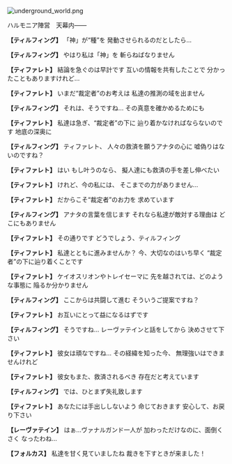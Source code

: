 
![underground_world.png](../images/backgrounds/underground_world.png)

ハルモニア陣営　天幕内――

**【ティルフィング】**
「神」が“種”を
発動させられるのだとしたら…

**【ティルフィング】**
やはり私は「神」を
斬らねばなりません

**【ティファレト】**
結論を急ぐのは早計です
互いの情報を共有したことで
分かったこともありますけれど…

**【ティファレト】**
いまだ“裁定者”のお考えは
私達の推測の域を出ません

**【ティルフィング】**
それは、そうですね…
その真意を確かめるためにも

**【ティファレト】**
私達は急ぎ、“裁定者”の下に
辿り着かなければならないのです
地底の深奥に

**【ティルフィング】**
ティファレト、
人々の救済を願うアナタの心に
嘘偽りはないのですね？

**【ティファレト】**
はい
もし叶うのなら、
擬人達にも救済の手を差し伸べたい

**【ティファレト】**
けれど、今の私には、
そこまでの力がありません…

**【ティファレト】**
だからこそ“裁定者”のお力を
求めています

**【ティルフィング】**
アナタの言葉を信じます
それなら私達が敵対する理由は
どこにもありません

**【ティファレト】**
その通りです
どうでしょう、ティルフィング

**【ティファレト】**
私達とともに進みませんか？
今、大切なのはいち早く
“裁定者”の下に辿り着くことです

**【ティファレト】**
ケイオスリオンやトレイセーマに
先を越されては、どのような事態に
陥るか分かりません

**【ティルフィング】**
ここからは共闘して進む
そういうご提案ですね？

**【ティファレト】**
お互いにとって益になるはずです

**【ティルフィング】**
そうですね…
レーヴァテインと話をしてから
決めさせて下さい

**【ティファレト】**
彼女は頑なですね…
その経緯を知った今、
無理強いはできませんけれど

**【ティファレト】**
彼女もまた、救済されるべき
存在だと考えています

**【ティルフィング】**
では、ひとまず失礼致します

**【ティファレト】**
あなたには手出ししないよう
命じておきます
安心して、お戻り下さい

**【レーヴァテイン】**
はぁ…ヴァナルガンド一人が
加わっただけなのに、面倒くさく
なったわね…

**【フォルカス】**
私達を甘く見ていましたね
裁きを下すときが来ました！